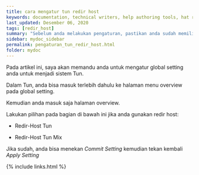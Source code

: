 ```yaml
---
title: cara mengatur tun redir host
keywords: documentation, technical writers, help authoring tools, hat replacements
last_updated: Desember 06, 2020
tags: [redir_host]
summary: "Sebelum anda melakukan pengaturan, pastikan anda sudah memiliki sebuah konfigurasi."
sidebar: mydoc_sidebar
permalink: pengaturan_tun_redir_host.html
folder: mydoc
---
```


Pada artikel ini, saya akan memandu anda untuk mengatur global setting anda untuk menjadi sistem Tun.

Dalam Tun, anda bisa masuk terlebih dahulu ke halaman menu overview pada global setting.

Kemudian anda masuk saja halaman overview.

Lakukan pilihan pada bagian di bawah ini jika anda gunakan redir host:

- Redir-Host Tun

- Redir-Host Tun Mix

Jika sudah, anda bisa menekan *Commit Setting* kemudian tekan kembali *Apply Setting*

{% include links.html %}
